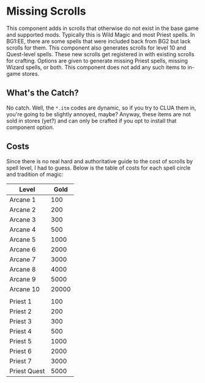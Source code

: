# Missing Scrolls
This component adds in scrolls that otherwise do not exist in the base game and supported mods. Typically this is Wild Magic and most Priest spells.
In BG1:EE, there are some spells that were included back from BG2 but lack scrolls for them. This component also generates scrolls for level 10 and
Quest-level spells. These new scrolls get registered in with existing scrolls for crafting. Options are given to generate missing Priest spells,
missing Wizard spells, or both. This component does not add any such items to in-game stores.



## What's the Catch?
No catch. Well, the `*.itm` codes are dynamic, so if you try to CLUA them in, you're going to be slightly annoyed, maybe?
Anyway, these items are not sold in stores (yet?) and can only be crafted if you opt to install that component option.



## Costs
Since there is no real hard and authoritative guide to the cost of scrolls by spell level, I had to guess. Below is the table of costs for each spell
circle and tradition of magic:

| Level        |  Gold |
| ------------ |  ---- |
| Arcane  1    |   100 |
| Arcane  2    |   200 |
| Arcane  3    |   300 |
| Arcane  4    |   500 |
| Arcane  5    |  1000 |
| Arcane  6    |  2000 |
| Arcane  7    |  3000 |
| Arcane  8    |  4000 |
| Arcane  9    |  5000 |
| Arcane 10    | 20000 |
|              |       |
| Priest 1     |   100 |
| Priest 2     |   200 |
| Priest 3     |   300 |
| Priest 4     |   500 |
| Priest 5     |  1000 |
| Priest 6     |  2000 |
| Priest 7     |  3000 |
| Priest Quest |  5000 |
